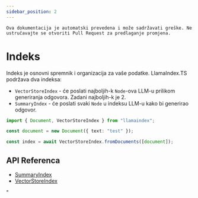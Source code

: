 ```yaml
---
sidebar_position: 2
---
```


`Ova dokumentacija je automatski prevedena i može sadržavati greške. Ne ustručavajte se otvoriti Pull Request za predlaganje promjena.`

# Indeks

Indeks je osnovni spremnik i organizacija za vaše podatke. LlamaIndex.TS podržava dva indeksa:

- `VectorStoreIndex` - će poslati najboljih-k `Node`-ova LLM-u prilikom generiranja odgovora. Zadani najboljih-k je 2.
- `SummaryIndex` - će poslati svaki `Node` u indeksu LLM-u kako bi generirao odgovor.

```typescript
import { Document, VectorStoreIndex } from "llamaindex";

const document = new Document({ text: "test" });

const index = await VectorStoreIndex.fromDocuments([document]);
```

## API Referenca

- [SummaryIndex](../../api/classes/SummaryIndex.md)
- [VectorStoreIndex](../../api/classes/VectorStoreIndex.md)

"
